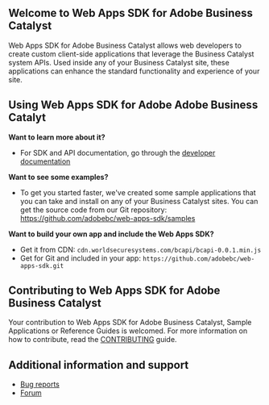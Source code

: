 ## Welcome to Web Apps SDK for Adobe Business Catalyst

Web Apps SDK for Adobe Business Catalyst allows web developers to create custom client-side applications that leverage the Business Catalyst system APIs. Used inside any of your Business Catalyst site, these applications can enhance the standard functionality and experience of your site.


## Using Web Apps SDK for Adobe Adobe Business Catalyt

**Want to learn more about it?**
* For SDK and API documentation, go through the [developer documentation](http://docs.businesscatalyst.com/developers)

**Want to see some examples?**
* To get you started faster, we've created some sample applications that you can take and install on any of your Business Catalyst sites. You can get the source code from our Git repository: https://github.com/adobebc/web-apps-sdk/samples

**Want to build your own app and include the Web Apps SDK?**
* Get it from CDN: `cdn.worldsecuresystems.com/bcapi/bcapi-0.0.1.min.js`
* Get for Git and included in your app: `https://github.com/adobebc/web-apps-sdk.git`

## Contributing to Web Apps SDK for Adobe Business Catalyst

Your contribution to Web Apps SDK for Adobe Business Catalyst, Sample Applications or Reference Guides is welcomed. For more information on how to contribute, read the [CONTRIBUTING](https://github.com/adobebc/web-apps-sdk/blob/master/CONTRIBUTING.md) guide.

## Additional information and support

+	[Bug reports](https://github.com/adobebc/web-apps-sdk/issues)
+	[Forum](forums.adobe.com/community/business_catalyst/developer_forum)

